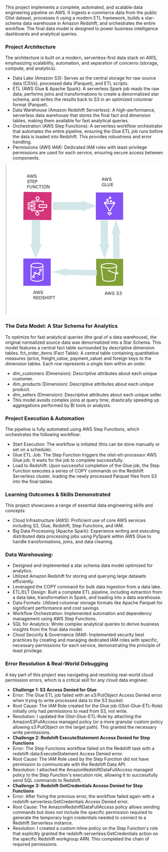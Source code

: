 This project implements a complete, automated, and scalable data engineering pipeline on AWS. It ingests e-commerce data from the public Olist dataset, processes it using a modern ETL framework, builds a star-schema data warehouse in Amazon Redshift, and orchestrates the entire workflow. The final data model is designed to power business intelligence dashboards and analytical queries.
### Project Architecture
The architecture is built on a modern, serverless-first data stack on AWS, emphasizing scalability, automation, and separation of concerns (storage, compute, and analytics).
- Data Lake (Amazon S3): Serves as the central storage for raw source data (CSVs), processed data (Parquet), and ETL scripts.
- ETL (AWS Glue & Apache Spark): A serverless Spark job reads the raw data, performs joins and transformations to create a denormalized star schema, and writes the results back to S3 in an optimized columnar format (Parquet).
- Data Warehouse (Amazon Redshift Serverless): A high-performance, serverless data warehouse that stores the final fact and dimension tables, making them available for fast analytical queries.
- Orchestration (AWS Step Functions): A serverless workflow orchestrator that automates the entire pipeline, ensuring the Glue ETL job runs before the data is loaded into Redshift. This provides robustness and error handling.
- Permissions (AWS IAM): Dedicated IAM roles with least-privilege permissions are used for each service, ensuring secure access between components.

![Architecture Diagram](./architecture_diagram_de_project.png)
### The Data Model: A Star Schema for Analytics
To optimize for fast analytical queries (the goal of a data warehouse), the original normalized source data was denormalized into a Star Schema. This model features a central fact table surrounded by descriptive dimension tables.
fct_order_items (Fact Table): A central table containing quantitative measures (price, freight_value, payment_value) and foreign keys to the dimension tables. Each row represents a single item within an order.
* dim_customers (Dimension): Descriptive attributes about each unique customer.
* dim_products (Dimension): Descriptive attributes about each unique product.
* dim_sellers (Dimension): Descriptive attributes about each unique seller.
* This model avoids complex joins at query time, drastically speeding up aggregations performed by BI tools or analysts.
### Project Execution & Automation
The pipeline is fully automated using AWS Step Functions, which orchestrates the following workflow:
- Start Execution: The workflow is initiated (this can be done manually or set on a schedule).
- Glue ETL Job: The Step Function triggers the olist-etl-processor AWS Glue job. It waits for the job to complete successfully.
- Load to Redshift: Upon successful completion of the Glue job, the Step Function executes a series of COPY commands on the Redshift Serverless cluster, loading the newly processed Parquet files from S3 into the final tables.
### Learning Outcomes & Skills Demonstrated
This project showcases a range of essential data engineering skills and concepts:
- Cloud Infrastructure (AWS): Proficient use of core AWS services including S3, Glue, Redshift, Step Functions, and IAM.
- Big Data Processing (Apache Spark): Experience writing and executing distributed data processing jobs using PySpark within AWS Glue to handle transformations, joins, and data cleaning.
### Data Warehousing:
- Designed and implemented a star schema data model optimized for analytics.
- Utilized Amazon Redshift for storing and querying large datasets efficiently.
- Leveraged the COPY command for bulk data ingestion from a data lake.
- ETL/ELT Design: Built a complete ETL pipeline, including extraction from a data lake, transformation in Spark, and loading into a data warehouse.
- Data Formats: Utilized columnar storage formats like Apache Parquet for significant performance and cost savings.
- Workflow Orchestration: Implemented automation and dependency management using AWS Step Functions.
- SQL for Analytics: Wrote complex analytical queries to derive business insights from the final data model.
- Cloud Security & Governance (IAM): Implemented security best practices by creating and managing dedicated IAM roles with specific, necessary permissions for each service, demonstrating the principle of least privilege.
### Error Resolution & Real-World Debugging
A key part of this project was navigating and resolving real-world cloud permission errors, which is a critical skill for any cloud data engineer.
- **Challenge 1: S3 Access Denied for Glue**
- Error: The Glue ETL job failed with an s3:PutObject Access Denied error when trying to write processed data to the S3 bucket.
- Root Cause: The IAM Role created for the Glue job (Olist-Glue-ETL-Role) initially only had permissions to read from S3, not write.
- Resolution: I updated the Olist-Glue-ETL-Role by attaching the AmazonS3FullAccess managed policy (or a more granular custom policy allowing s3:PutObject on the target path). This granted the necessary write permissions.
- **Challenge 2: Redshift ExecuteStatement Access Denied for Step Functions**
- Error: The Step Functions workflow failed on the Redshift task with a redshift-data:ExecuteStatement Access Denied error.
- Root Cause: The IAM Role used by the Step Function did not have permission to communicate with the Redshift Data API.
- Resolution: I attached the AmazonRedshiftDataFullAccess managed policy to the Step Function's execution role, allowing it to successfully send SQL commands to Redshift.
- **Challenge 3: Redshift GetCredentials Access Denied for Step Functions**
- Error: After fixing the previous error, the workflow failed again with a redshift-serverless:GetCredentials Access Denied error.
- Root Cause: The AmazonRedshiftDataFullAccess policy allows sending commands but does not include the specific permission required to generate the temporary login credentials needed to connect to a Redshift Serverless instance.
- Resolution: I created a custom inline policy on the Step Function's role that explicitly granted the redshift-serverless:GetCredentials action on the specific Redshift workgroup ARN. This completed the chain of required permissions.

